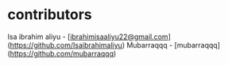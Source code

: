 # contributors
Isa ibrahim aliyu - [ibrahimisaaliyu22@gmail.com] (https://github.com/Isaibrahimaliyu)
Mubarraqqq - [mubarraqqq] (https://github.com/mubarraqqq)
